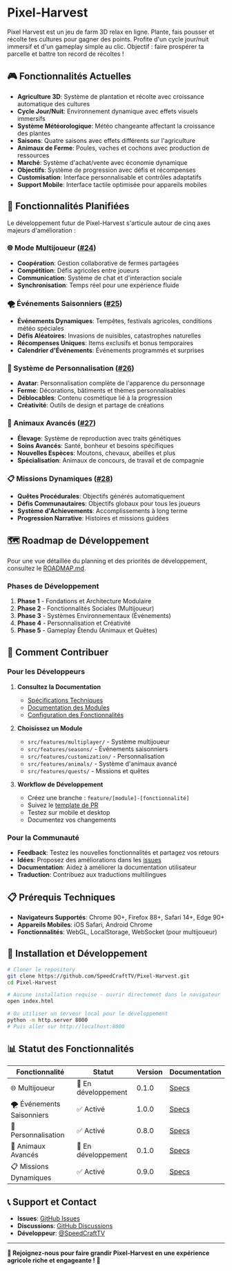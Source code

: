 # Pixel-Harvest

Pixel Harvest est un jeu de farm 3D relax en ligne. Plante, fais pousser et récolte tes cultures pour gagner des points. Profite d'un cycle jour/nuit immersif et d'un gameplay simple au clic. Objectif : faire prospérer ta parcelle et battre ton record de récoltes !

## 🎮 Fonctionnalités Actuelles

- **Agriculture 3D**: Système de plantation et récolte avec croissance automatique des cultures
- **Cycle Jour/Nuit**: Environnement dynamique avec effets visuels immersifs
- **Système Météorologique**: Météo changeante affectant la croissance des plantes
- **Saisons**: Quatre saisons avec effets différents sur l'agriculture
- **Animaux de Ferme**: Poules, vaches et cochons avec production de ressources
- **Marché**: Système d'achat/vente avec économie dynamique
- **Objectifs**: Système de progression avec défis et récompenses
- **Customisation**: Interface personnalisable et contrôles adaptatifs
- **Support Mobile**: Interface tactile optimisée pour appareils mobiles

## 🚀 Fonctionnalités Planifiées

Le développement futur de Pixel-Harvest s'articule autour de cinq axes majeurs d'amélioration :

### 🌐 Mode Multijoueur ([#24](https://github.com/SpeedCraftTV/Pixel-Harvest/issues/24))
- **Coopération**: Gestion collaborative de fermes partagées
- **Compétition**: Défis agricoles entre joueurs
- **Communication**: Système de chat et d'interaction sociale
- **Synchronisation**: Temps réel pour une expérience fluide

### 🌪️ Événements Saisonniers ([#25](https://github.com/SpeedCraftTV/Pixel-Harvest/issues/25))
- **Événements Dynamiques**: Tempêtes, festivals agricoles, conditions météo spéciales
- **Défis Aléatoires**: Invasions de nuisibles, catastrophes naturelles
- **Récompenses Uniques**: Items exclusifs et bonus temporaires
- **Calendrier d'Événements**: Événements programmés et surprises

### 🎨 Système de Personnalisation ([#26](https://github.com/SpeedCraftTV/Pixel-Harvest/issues/26))
- **Avatar**: Personnalisation complète de l'apparence du personnage
- **Ferme**: Décorations, bâtiments et thèmes personnalisables
- **Déblocables**: Contenu cosmétique lié à la progression
- **Créativité**: Outils de design et partage de créations

### 🐄 Animaux Avancés ([#27](https://github.com/SpeedCraftTV/Pixel-Harvest/issues/27))
- **Élevage**: Système de reproduction avec traits génétiques
- **Soins Avancés**: Santé, bonheur et besoins spécifiques
- **Nouvelles Espèces**: Moutons, chevaux, abeilles et plus
- **Spécialisation**: Animaux de concours, de travail et de compagnie

### 📋 Missions Dynamiques ([#28](https://github.com/SpeedCraftTV/Pixel-Harvest/issues/28))
- **Quêtes Procédurales**: Objectifs générés automatiquement
- **Défis Communautaires**: Objectifs globaux pour tous les joueurs
- **Système d'Achievements**: Accomplissements à long terme
- **Progression Narrative**: Histoires et missions guidées

## 🗺️ Roadmap de Développement

Pour une vue détaillée du planning et des priorités de développement, consultez le [ROADMAP.md](ROADMAP.md).

### Phases de Développement

1. **Phase 1** - Fondations et Architecture Modulaire
2. **Phase 2** - Fonctionnalités Sociales (Multijoueur)
3. **Phase 3** - Systèmes Environnementaux (Événements)
4. **Phase 4** - Personnalisation et Créativité
5. **Phase 5** - Gameplay Étendu (Animaux et Quêtes)

## 🤝 Comment Contribuer

### Pour les Développeurs

1. **Consultez la Documentation**
   - [Spécifications Techniques](design/FEATURE-SPECS.md)
   - [Documentation des Modules](src/features/)
   - [Configuration des Fonctionnalités](data/features.json)

2. **Choisissez un Module**
   - `src/features/multiplayer/` - Système multijoueur
   - `src/features/seasons/` - Événements saisonniers
   - `src/features/customization/` - Personnalisation
   - `src/features/animals/` - Système d'animaux avancé
   - `src/features/quests/` - Missions et quêtes

3. **Workflow de Développement**
   - Créez une branche : `feature/[module]-[fonctionnalité]`
   - Suivez le [template de PR](.github/PULL_REQUEST_TEMPLATE.md)
   - Testez sur mobile et desktop
   - Documentez vos changements

### Pour la Communauté

- **Feedback**: Testez les nouvelles fonctionnalités et partagez vos retours
- **Idées**: Proposez des améliorations dans les [issues](https://github.com/SpeedCraftTV/Pixel-Harvest/issues)
- **Documentation**: Aidez à améliorer la documentation utilisateur
- **Traduction**: Contribuez aux traductions multilingues

## 📋 Prérequis Techniques

- **Navigateurs Supportés**: Chrome 90+, Firefox 88+, Safari 14+, Edge 90+
- **Appareils Mobiles**: iOS Safari, Android Chrome
- **Fonctionnalités**: WebGL, LocalStorage, WebSocket (pour multijoueur)

## 🔧 Installation et Développement

```bash
# Cloner le repository
git clone https://github.com/SpeedCraftTV/Pixel-Harvest.git
cd Pixel-Harvest

# Aucune installation requise - ouvrir directement dans le navigateur
open index.html

# Ou utiliser un serveur local pour le développement
python -m http.server 8000
# Puis aller sur http://localhost:8000
```

## 📊 Statut des Fonctionnalités

| Fonctionnalité | Statut | Version | Documentation |
|---|---|---|---|
| 🌐 Multijoueur | 🔄 En développement | 0.1.0 | [Specs](src/features/multiplayer/README.md) |
| 🌪️ Événements Saisonniers | ✅ Activé | 1.0.0 | [Specs](src/features/seasons/README.md) |
| 🎨 Personnalisation | ✅ Activé | 0.8.0 | [Specs](src/features/customization/README.md) |
| 🐄 Animaux Avancés | 🔄 En développement | 0.1.0 | [Specs](src/features/animals/README.md) |
| 📋 Missions Dynamiques | ✅ Activé | 0.9.0 | [Specs](src/features/quests/README.md) |

## 📞 Support et Contact

- **Issues**: [GitHub Issues](https://github.com/SpeedCraftTV/Pixel-Harvest/issues)
- **Discussions**: [GitHub Discussions](https://github.com/SpeedCraftTV/Pixel-Harvest/discussions)
- **Développeur**: [@SpeedCraftTV](https://github.com/SpeedCraftTV)

---

**🌱 Rejoignez-nous pour faire grandir Pixel-Harvest en une expérience agricole riche et engageante ! 🚜**